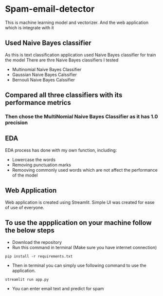 # Spam-email-detector
This is machine learning model and vectorizer. And the web application which is integrate with it

## Used Naive Bayes classifier
As this is text classification application used Naive Bayes classifier for train the model
There are thre Naive Bayes classifiers I tested
* Multinomial Naive Bayes Classifier
* Gaussian Naive Bayes Calssifier
* Bernouli Naive Bayes Calssifier

## Compared all three classifiers with its performance metrics
### Then chose the MultiNomial Naive Bayes Classifier as it has 1.0 precision

##  EDA
EDA process has done with my own function, including:
* Lowercase the words
* Removing punctuation marks
* Remooving commonly used words which are not affect the performance of the model

## Web Application
Web application is created using Streamlit. Simple UI was created for ease of use of everyone.

## To use the appplication on your machine follow the below steps
* Download the repository
* Run this command in terminal (Make sure you have internet connection)
```
pip install -r requirements.txt
```
* Then in terminal you can simply use following command to use the application.
```
streamlit run app.py
```
* You can enter email text and predict for spam
